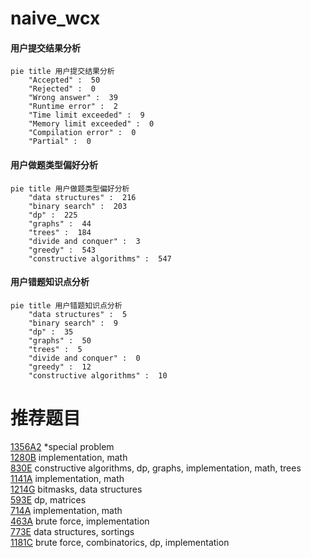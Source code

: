 # naive_wcx

<!-- tabs:start -->



#### **用户提交结果分析**

```mermaid
pie title 用户提交结果分析
    "Accepted" :  50
    "Rejected" :  0
    "Wrong answer" :  39
    "Runtime error" :  2
    "Time limit exceeded" :  9
    "Memory limit exceeded" :  0
    "Compilation error" :  0
    "Partial" :  0
```

#### **用户做题类型偏好分析**

```mermaid
pie title 用户做题类型偏好分析
    "data structures" :  216
    "binary search" :  203
    "dp" :  225
    "graphs" :  44
    "trees" :  184
    "divide and conquer" :  3
    "greedy" :  543
    "constructive algorithms" :  547
```
#### **用户错题知识点分析**

```mermaid
pie title 用户错题知识点分析
    "data structures" :  5
    "binary search" :  9
    "dp" :  35
    "graphs" :  50
    "trees" :  5
    "divide and conquer" :  0
    "greedy" :  12
    "constructive algorithms" :  10
```



<!-- tabs:end -->
# 推荐题目
[1356A2](https://codeforces.com/contest/1356A/problem/2)		*special problem		  
[1280B](https://codeforces.com/contest/1280/problem/B)		implementation,
                        math		  
[830E](https://codeforces.com/contest/830/problem/E)		constructive algorithms,
                        dp,
                        graphs,
                        implementation,
                        math,
                        trees		  
[1141A](https://codeforces.com/contest/1141/problem/A)		implementation,
                        math		  
[1214G](https://codeforces.com/contest/1214/problem/G)		bitmasks,
                        data structures		  
[593E](https://codeforces.com/contest/593/problem/E)		dp,
                        matrices		  
[714A](https://codeforces.com/contest/714/problem/A)		implementation,
                        math		  
[463A](https://codeforces.com/contest/463/problem/A)		brute force,
                        implementation		  
[773E](https://codeforces.com/contest/773/problem/E)		data structures,
                        sortings		  
[1181C](https://codeforces.com/contest/1181/problem/C)		brute force,
                        combinatorics,
                        dp,
                        implementation		  
